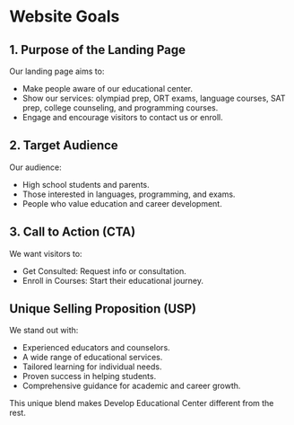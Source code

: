 # Website Goals

## 1. Purpose of the Landing Page

Our landing page aims to:
- Make people aware of our educational center.
- Show our services: olympiad prep, ORT exams, language courses, SAT prep, college counseling, and programming courses.
- Engage and encourage visitors to contact us or enroll.

## 2. Target Audience

Our audience:
- High school students and parents.
- Those interested in languages, programming, and exams.
- People who value education and career development.

## 3. Call to Action (CTA)

We want visitors to:
- Get Consulted: Request info or consultation.
- Enroll in Courses: Start their educational journey.

## Unique Selling Proposition (USP)

We stand out with:
- Experienced educators and counselors.
- A wide range of educational services.
- Tailored learning for individual needs.
- Proven success in helping students.
- Comprehensive guidance for academic and career growth.

This unique blend makes Develop Educational Center different from the rest.
